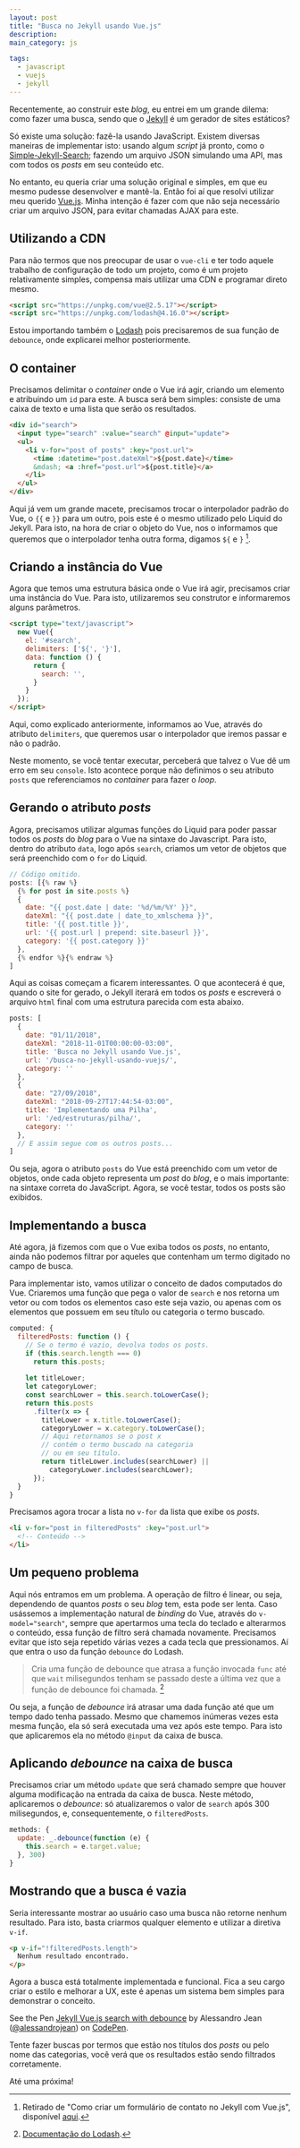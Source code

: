 ```yaml
---
layout: post
title: "Busca no Jekyll usando Vue.js"
description: 
main_category: js

tags:
  - javascript
  - vuejs
  - jekyll
---
```


Recentemente, ao construir este *blog*, eu entrei em um grande
dilema: como fazer uma busca, sendo que o [Jekyll] é um
gerador de sites estáticos?

Só existe uma solução: fazê-la usando JavaScript. Existem diversas
maneiras de implementar isto: usando algum *script* já pronto,
como o [Simple-Jekyll-Search]; fazendo um arquivo JSON simulando
uma API, mas com todos os *posts* em seu conteúdo etc.

No entanto, eu queria criar uma solução original e simples,
em que eu mesmo pudesse desenvolver e mantê-la. Então foi
aí que resolvi utilizar meu querido [Vue.js]. Minha intenção
é fazer com que não seja necessário criar um arquivo JSON,
para evitar chamadas AJAX para este.

## Utilizando a CDN

Para não termos que nos preocupar de usar o `vue-cli` e ter
todo aquele trabalho de configuração de todo um projeto,
como é um projeto relativamente simples, compensa mais
utilizar uma CDN e programar direto mesmo.

```html
<script src="https://unpkg.com/vue@2.5.17"></script>
<script src="https://unpkg.com/lodash@4.16.0"></script>
```

Estou importando também o [Lodash] pois precisaremos de
sua função de `debounce`, onde explicarei melhor posteriormente.

## O container

Precisamos delimitar o *container* onde o Vue irá agir,
criando um elemento e atribuindo um `id` para este.
A busca será bem simples: consiste de uma caixa de texto
e uma lista que serão os resultados.

```html
<div id="search">
  <input type="search" :value="search" @input="update">
  <ul>
    <li v-for="post of posts" :key="post.url">
      <time :datetime="post.dateXml">${post.date}</time>
      &mdash; <a :href="post.url">${post.title}</a>
    </li>
  </ul>
</div>
```

Aqui já vem um grande macete, precisamos trocar o interpolador
padrão do Vue, o `{{` e `}}` para um outro, pois este é o
mesmo utilizado pelo Liquid do Jekyll. Para isto, na
hora de criar o objeto do Vue, nos o informamos que queremos
que o interpolador tenha outra forma, digamos `${` e `}` [^interpolador].

## Criando a instância do Vue

Agora que temos uma estrutura básica onde o Vue irá agir,
precisamos criar uma instância do Vue. Para isto, utilizaremos
seu construtor e informaremos alguns parâmetros.

```html
<script type="text/javascript">
  new Vue({
    el: '#search',
    delimiters: ['${', '}'],
    data: function () {
      return {
        search: '',
      }
    }
  });
</script>
```

Aqui, como explicado anteriormente, informamos ao Vue, através
do atributo `delimiters`, que queremos usar o interpolador
que iremos passar e não o padrão.

Neste momento, se você tentar executar, perceberá que
talvez o Vue dê um erro em seu `console`. Isto acontece
porque não definimos o seu atributo `posts` que referenciamos
no *container* para fazer o *loop*.

## Gerando o atributo *posts*

Agora, precisamos utilizar algumas funções do Liquid para
poder passar todos os *posts* do *blog* para o Vue na
sintaxe do Javascript. Para isto, dentro do atributo
`data`, logo após `search`, criamos um vetor de objetos
que será preenchido com o `for` do Liquid.

```javascript
// Código omitido.
posts: [{% raw %}
  {% for post in site.posts %}
  {
    date: "{{ post.date | date: '%d/%m/%Y' }}",
    dateXml: "{{ post.date | date_to_xmlschema }}",
    title: '{{ post.title }}',
    url: '{{ post.url | prepend: site.baseurl }}',
    category: '{{ post.category }}'
  },
  {% endfor %}{% endraw %}
]
```

Aqui as coisas começam a ficarem interessantes. O que
acontecerá é que, quando o site for gerado, o Jekyll
iterará em todos os *posts* e escreverá o arquivo
`html` final com uma estrutura parecida com esta abaixo.

```javascript
posts: [
  {
    date: "01/11/2018",
    dateXml: "2018-11-01T00:00:00-03:00",
    title: 'Busca no Jekyll usando Vue.js',
    url: '/busca-no-jekyll-usando-vuejs/',
    category: ''
  },
  {
    date: "27/09/2018",
    dateXml: "2018-09-27T17:44:54-03:00",
    title: 'Implementando uma Pilha',
    url: '/ed/estruturas/pilha/',
    category: ''
  },
  // E assim segue com os outros posts...
]
```

Ou seja, agora o atributo `posts` do Vue está preenchido
com um vetor de objetos, onde cada objeto representa um
*post* do *blog*, e o mais importante: na sintaxe
correta do JavaScript. Agora, se você testar,
todos os posts são exibidos.

## Implementando a busca

Até agora, já fizemos com que o Vue exiba todos os *posts*,
no entanto, ainda não podemos filtrar por aqueles que
contenham um termo digitado no campo de busca.

Para implementar isto, vamos utilizar o conceito de
dados computados do Vue. Criaremos uma função que
pega o valor de `search` e nos retorna um vetor
ou com todos os elementos caso este seja vazio,
ou apenas com os elementos que possuem em seu
título ou categoria o termo buscado.

```javascript
computed: {
  filteredPosts: function () {
    // Se o termo é vazio, devolva todos os posts.
    if (this.search.length === 0)
      return this.posts;
    
    let titleLower;
    let categoryLower;
    const searchLower = this.search.toLowerCase();
    return this.posts
      .filter(x => {
        titleLower = x.title.toLowerCase();
        categoryLower = x.category.toLowerCase();
        // Aqui retornamos se o post x
        // contém o termo buscado na categoria
        // ou em seu título.
        return titleLower.includes(searchLower) ||
          categoryLower.includes(searchLower);
      });
  }
}
```

Precisamos agora trocar a lista no `v-for` da lista
que exibe os *posts*.

```html
<li v-for="post in filteredPosts" :key="post.url">
  <!-- Conteúdo -->
</li>
```

## Um pequeno problema

Aqui nós entramos em um problema. A operação de filtro
é linear, ou seja, dependendo de quantos *posts* o seu
*blog* tem, esta pode ser lenta. Caso usássemos a
implementação natural de *binding* do Vue, através
do `v-model="search"`, sempre que apertarmos
uma tecla do teclado e alterarmos o conteúdo,
essa função de filtro será chamada novamente. Precisamos
evitar que isto seja repetido várias vezes a cada
tecla que pressionamos. Aí que entra o uso da função 
`debounce` do Lodash.

> Cria uma função de debounce que atrasa a
> função invocada `func` até que `wait`
> milisegundos tenham se passado deste a
> última vez que a função de debounce
> foi chamada. [^debounce]

Ou seja, a função de *debounce* irá atrasar
uma dada função até que um tempo dado tenha
passado. Mesmo que chamemos inúmeras vezes
esta mesma função, ela só será executada
uma vez após este tempo. Para isto que
aplicaremos ela no método `@input` da
caixa de busca.

## Aplicando *debounce* na caixa de busca

Precisamos criar um método `update` que será chamado
sempre que houver alguma modificação na entrada
da caixa de busca. Neste método, aplicaremos
o *debounce*: só atualizaremos o valor de `search`
após 300 milisegundos, e, consequentemente,
o `filteredPosts`.

```javascript
methods: {
  update: _.debounce(function (e) {
    this.search = e.target.value;
  }, 300)
}
```

## Mostrando que a busca é vazia

Seria interessante mostrar ao usuário caso uma busca
não retorne nenhum resultado. Para isto, basta
criarmos qualquer elemento e utilizar a diretiva
`v-if`.

```html
<p v-if="!filteredPosts.length">
  Nenhum resultado encontrado.
</p>
```

Agora a busca está totalmente implementada e funcional.
Fica a seu cargo criar o estilo e melhorar a UX, este
é apenas um sistema bem simples para demonstrar o
conceito.

<p data-height="360" data-theme-id="0" data-slug-hash="XyrKaO" data-default-tab="result" data-user="alessandrojean" data-pen-title="Jekyll Vue.js search with debounce" data-preview="true" class="codepen">See the Pen <a href="https://codepen.io/alessandrojean/pen/XyrKaO/">Jekyll Vue.js search with debounce</a> by Alessandro Jean (<a href="https://codepen.io/alessandrojean">@alessandrojean</a>) on <a href="https://codepen.io">CodePen</a>.</p>
<script async src="https://static.codepen.io/assets/embed/ei.js"></script>

Tente fazer buscas por termos que estão nos títulos dos
*posts* ou pelo nome das categorias, você verá que
os resultados estão sendo filtrados corretamente.

Até uma próxima!

[^interpolador]: Retirado de "Como criar um formulário de contato no Jekyll com Vue.js", disponível [aqui].
[^debounce]: [Documentação do Lodash].

[aqui]: https://www.rossener.com/fazendo-um-formulario-de-contato-no-jekyll-com-vue.js/
[Documentação do Lodash]: https://lodash.com/docs/4.17.11#debounce
[Jekyll]: https://jekyllrb.com/
[Simple-Jekyll-Search]: https://github.com/christian-fei/Simple-Jekyll-Search
[Vue.js]: https://vuejs.org/
[Lodash]: https://lodash.com/